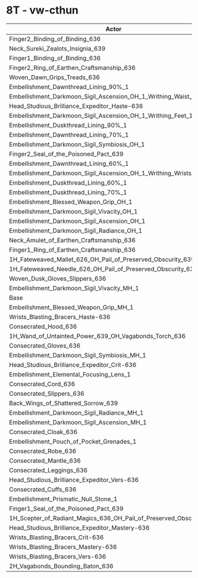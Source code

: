 # 8T - vw-cthun
| Actor | DPS | Increase |
|---|:---:|:---:|
|Finger2_Binding_of_Binding_636|5580923|1.58%|
|Neck_Sureki_Zealots_Insignia_639|5559230|1.18%|
|Finger1_Binding_of_Binding_636|5546096|0.94%|
|Finger2_Ring_of_Earthen_Craftsmanship_636|5539024|0.82%|
|Woven_Dawn_Grips_Treads_636|5528733|0.63%|
|Embellishment_Dawnthread_Lining_90%_1|5525593|0.57%|
|Embellishment_Darkmoon_Sigil_Ascension_OH_1_Writhing_Waist_1|5525066|0.56%|
|Head_Studious_Brilliance_Expeditor_Haste-636|5523737|0.54%|
|Embellishment_Darkmoon_Sigil_Ascension_OH_1_Writhing_Feet_1|5522889|0.52%|
|Embellishment_Duskthread_Lining_90%_1|5522024|0.51%|
|Embellishment_Dawnthread_Lining_70%_1|5517595|0.43%|
|Embellishment_Darkmoon_Sigil_Symbiosis_OH_1|5517538|0.42%|
|Finger2_Seal_of_the_Poisoned_Pact_639|5514066|0.36%|
|Embellishment_Dawnthread_Lining_60%_1|5513798|0.36%|
|Embellishment_Darkmoon_Sigil_Ascension_OH_1_Writhing_Wrists_1|5512095|0.33%|
|Embellishment_Duskthread_Lining_60%_1|5511071|0.31%|
|Embellishment_Duskthread_Lining_70%_1|5510762|0.30%|
|Embellishment_Blessed_Weapon_Grip_OH_1|5509423|0.28%|
|Embellishment_Darkmoon_Sigil_Vivacity_OH_1|5509052|0.27%|
|Embellishment_Darkmoon_Sigil_Ascension_OH_1|5507883|0.25%|
|Embellishment_Darkmoon_Sigil_Radiance_OH_1|5506733|0.23%|
|Neck_Amulet_of_Earthen_Craftsmanship_636|5505822|0.21%|
|Finger1_Ring_of_Earthen_Craftsmanship_636|5504964|0.20%|
|1H_Fateweaved_Mallet_626_OH_Pail_of_Preserved_Obscurity_639|5503749|0.17%|
|1H_Fateweaved_Needle_626_OH_Pail_of_Preserved_Obscurity_639|5501859|0.14%|
|Woven_Dusk_Gloves_Slippers_636|5500190|0.11%|
|Embellishment_Darkmoon_Sigil_Vivacity_MH_1|5496729|0.05%|
|Base|5494189|0.00%|
|Embellishment_Blessed_Weapon_Grip_MH_1|5494127|0.00%|
|Wrists_Blasting_Bracers_Haste-636|5494014|0.00%|
|Consecrated_Hood_636|5493820|-0.01%|
|1H_Wand_of_Untainted_Power_639_OH_Vagabonds_Torch_636|5493265|-0.02%|
|Consecrated_Gloves_636|5492305|-0.03%|
|Embellishment_Darkmoon_Sigil_Symbiosis_MH_1|5491099|-0.06%|
|Head_Studious_Brilliance_Expeditor_Crit-636|5490777|-0.06%|
|Embellishment_Elemental_Focusing_Lens_1|5490508|-0.07%|
|Consecrated_Cord_636|5490301|-0.07%|
|Consecrated_Slippers_636|5489876|-0.08%|
|Back_Wings_of_Shattered_Sorrow_639|5489091|-0.09%|
|Embellishment_Darkmoon_Sigil_Radiance_MH_1|5488627|-0.10%|
|Embellishment_Darkmoon_Sigil_Ascension_MH_1|5487143|-0.13%|
|Consecrated_Cloak_636|5484501|-0.18%|
|Embellishment_Pouch_of_Pocket_Grenades_1|5483524|-0.19%|
|Consecrated_Robe_636|5479915|-0.26%|
|Consecrated_Mantle_636|5479704|-0.26%|
|Consecrated_Leggings_636|5478984|-0.28%|
|Head_Studious_Brilliance_Expeditor_Vers-636|5478343|-0.29%|
|Consecrated_Cuffs_636|5478318|-0.29%|
|Embellishment_Prismatic_Null_Stone_1|5478233|-0.29%|
|Finger1_Seal_of_the_Poisoned_Pact_639|5477472|-0.30%|
|1H_Scepter_of_Radiant_Magics_636_OH_Pail_of_Preserved_Obscurity_639|5476819|-0.32%|
|Head_Studious_Brilliance_Expeditor_Mastery-636|5472427|-0.40%|
|Wrists_Blasting_Bracers_Crit-636|5468534|-0.47%|
|Wrists_Blasting_Bracers_Mastery-636|5465515|-0.52%|
|Wrists_Blasting_Bracers_Vers-636|5461092|-0.60%|
|2H_Vagabonds_Bounding_Baton_636|5459131|-0.64%|
